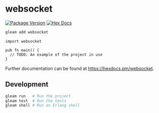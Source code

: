 # websocket

[![Package Version](https://img.shields.io/hexpm/v/websocket)](https://hex.pm/packages/websocket)
[![Hex Docs](https://img.shields.io/badge/hex-docs-ffaff3)](https://hexdocs.pm/websocket/)

```sh
gleam add websocket
```
```gleam
import websocket

pub fn main() {
  // TODO: An example of the project in use
}
```

Further documentation can be found at <https://hexdocs.pm/websocket>.

## Development

```sh
gleam run   # Run the project
gleam test  # Run the tests
gleam shell # Run an Erlang shell
```
